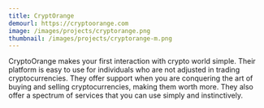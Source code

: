 ```yaml
---
title: CryptOrange
demourl: https://cryptoorange.com
image: /images/projects/cryptorange.png
thumbnail: /images/projects/cryptorange-m.png
--- 
```


CryptoOrange makes your first interaction with crypto world simple. Their platform is easy to use for individuals who are not adjusted in trading cryptocurrencies. They offer support when you are conquering the art of buying and selling cryptocurrencies, making them worth more. They also offer a spectrum of services that you can use simply and instinctively. 
